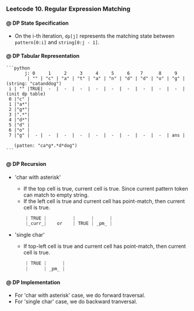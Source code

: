 ### Leetcode 10. Regular Expression Matching

#### @ DP State Specification
 - On the i-th iteration, `dp[j]` represents the matching state between `pattern[0:i]` and `string[0:j - 1]`.

#### @ DP Tabular Representation
    ```python
           j: 0     1     2     3     4     5     6    7      8     9 
            | "" | "c" | "a" | "t" | "a" | "n" | "d" | "d" | "o" | "g" | (string: "catanddog")
     i | "" |TRUE|  -  |  -  |  -  |  -  |  -  |  -  |  -  |  -  |  -  | (init dp table)   
     0 |"c" |
     1 |"a*"|
     2 |"g*"|
     3 |".*"|
     4 |"d*"|
     5 |"d" |
     6 |"o" |
     7 |"g" |  - |  -  |  -  |  -  |  -  |  -  |  -  |  -  |  -  | ans |
    
       (patten: "ca*g*.*d*dog")
    ```

#### @ DP Recursion
 - 'char with asterisk'
    - If the top cell is true, current cell is true. Since current pattern token can match to empty string.
    - If the left cell is true and current cell has point-match, then current cell is true.
    ```java
        | TRUE |          |      |      |
        |_curr_|    or    | TRUE | _pm_ |
    ```

 - 'single char'
    - If top-left cell is true and current cell has point-match, then current cell is true.
    ```java
        | TRUE |      | 
        |      | _pm_ |
    ```

#### @ DP Implementation
 - For 'char with asterisk' case, we do forward traversal.
 - For 'single char' case, we do backward tranversal.

